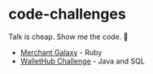 # code-challenges

Talk is cheap. Show me the code. :metal:

* [Merchant Galaxy](../../tree/merchant-galaxy) - Ruby
* [WalletHub Challenge](../../tree/wallet-hub-challenge) - Java and SQL
